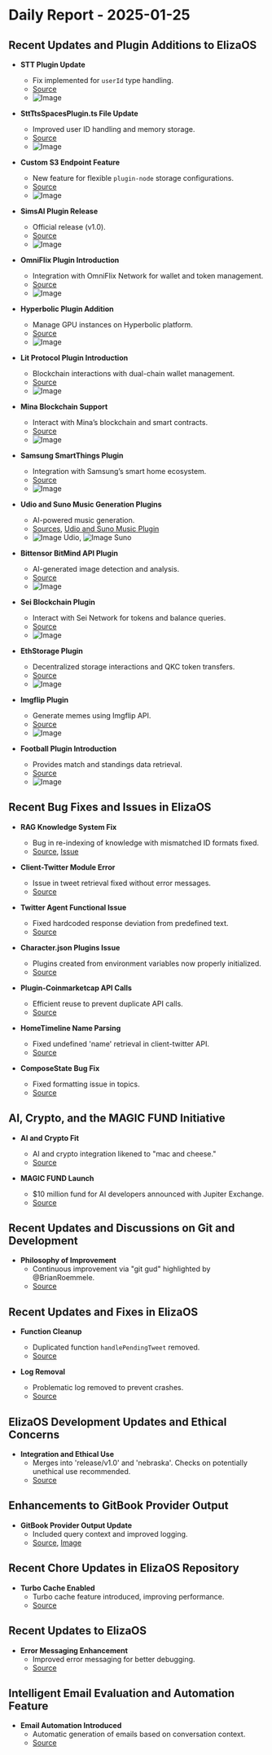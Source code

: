 # Daily Report - 2025-01-25

## Recent Updates and Plugin Additions to ElizaOS

- **STT Plugin Update**
  - Fix implemented for `userId` type handling.
  - [Source](https://github.com/elizaOS/eliza/commit/c0529a07995f7b06bb1add5a4b837ced1cc64ca3)
  - ![Image](https://opengraph.githubassets.com/1/elizaOS/eliza/commit/c0529a07995f7b06bb1add5a4b837ced1cc64ca3)
  
- **SttTtsSpacesPlugin.ts File Update**
  - Improved user ID handling and memory storage.
  - [Source](https://github.com/elizaOS/eliza/commit/52dad5ff584b2465d4157ccc0cf2c6e14f6ed492)
  - ![Image](https://opengraph.githubassets.com/1/elizaOS/eliza/commit/52dad5ff584b2465d4157ccc0cf2c6e14f6ed492)

- **Custom S3 Endpoint Feature**
  - New feature for flexible `plugin-node` storage configurations.
  - [Source](https://github.com/elizaOS/eliza/commit/a20d512e92da89db61eb249a5107edee13bd2bb3)
  - ![Image](https://opengraph.githubassets.com/1/elizaOS/eliza/commit/a20d512e92da89db61eb249a5107edee13bd2bb3)

- **SimsAI Plugin Release**
  - Official release (v1.0).
  - [Source](https://github.com/elizaOS/eliza/commit/4da4eb1d37cac422e4b4dcef2db4f9992fc00d5c)
  - ![Image](https://opengraph.githubassets.com/1/elizaOS/eliza/commit/4da4eb1d37cac422e4b4dcef2db4f9992fc00d5c)

- **OmniFlix Plugin Introduction**
  - Integration with OmniFlix Network for wallet and token management.
  - [Source](https://github.com/elizaOS/eliza/commit/0497c71e55edad056d817b0cc75cfd2e4f0fdc73)
  - ![Image](https://opengraph.githubassets.com/1/elizaOS/eliza/commit/0497c71e55edad056d817b0cc75cfd2e4f0fdc73)

- **Hyperbolic Plugin Addition**
  - Manage GPU instances on Hyperbolic platform.
  - [Source](https://github.com/elizaOS/eliza/pull/2701)
  - ![Image](https://opengraph.githubassets.com/1/elizaOS/eliza/pull/2701)

- **Lit Protocol Plugin Introduction**
  - Blockchain interactions with dual-chain wallet management.
  - [Source](https://github.com/elizaOS/eliza/pull/2703)
  - ![Image](https://opengraph.githubassets.com/1/elizaOS/eliza/pull/2703)

- **Mina Blockchain Support**
  - Interact with Mina’s blockchain and smart contracts.
  - [Source](https://github.com/elizaOS/eliza/pull/2702)
  - ![Image](https://opengraph.githubassets.com/1/elizaOS/eliza/pull/2702)

- **Samsung SmartThings Plugin**
  - Integration with Samsung’s smart home ecosystem.
  - [Source](https://github.com/elizaOS/eliza/commit/c9c7434405b7f44dd2cf15ba83a85a09a09690f0)
  - ![Image](https://opengraph.githubassets.com/1/elizaOS/eliza/commit/c9c7434405b7f44dd2cf15ba83a85a09a09690f0)

- **Udio and Suno Music Generation Plugins**
  - AI-powered music generation.
  - [Sources](https://github.com/elizaOS/eliza/commit/ec07774fc13d9896b813cfa954890f3aad2a9263), [Udio and Suno Music Plugin](https://github.com/elizaOS/eliza/commit/465ec6c47ef621d410db42a644433eaa6de0c92e)
  - ![Image Udio](https://opengraph.githubassets.com/1/elizaOS/eliza/commit/ec07774fc13d9896b813cfa954890f3aad2a9263), ![Image Suno](https://opengraph.githubassets.com/1/elizaOS/eliza/commit/465ec6c47ef621d410db42a644433eaa6de0c92e)

- **Bittensor BitMind API Plugin**
  - AI-generated image detection and analysis.
  - [Source](https://github.com/elizaOS/eliza/pull/2682)
  - ![Image](https://opengraph.githubassets.com/1/elizaOS/eliza/pull/2682)

- **Sei Blockchain Plugin**
  - Interact with Sei Network for tokens and balance queries.
  - [Source](https://github.com/elizaOS/eliza/pull/2720)
  - ![Image](https://opengraph.githubassets.com/1/elizaOS/eliza/pull/2720)

- **EthStorage Plugin**
  - Decentralized storage interactions and QKC token transfers.
  - [Source](https://github.com/elizaOS/eliza/pull/2692)
  - ![Image](https://opengraph.githubassets.com/1/elizaOS/eliza/pull/2692)

- **Imgflip Plugin**
  - Generate memes using Imgflip API.
  - [Source](https://github.com/elizaOS/eliza/pull/2711)
  - ![Image](https://opengraph.githubassets.com/1/elizaOS/eliza/pull/2711)

- **Football Plugin Introduction**
  - Provides match and standings data retrieval.
  - [Source](https://github.com/elizaOS/eliza/commit/0afde97d1002a291af20f3e74da8d74f53cf391e)
  - ![Image](https://opengraph.githubassets.com/1/elizaOS/eliza/commit/0afde97d1002a291af20f3e74da8d74f53cf391e)

## Recent Bug Fixes and Issues in ElizaOS

- **RAG Knowledge System Fix**
  - Bug in re-indexing of knowledge with mismatched ID formats fixed.
  - [Source](https://github.com/elizaOS/eliza/commit/02f61148f67793ec61f31d7f92dbd746398fe553), [Issue](https://github.com/elizaOS/eliza/issues/2689)

- **Client-Twitter Module Error**
  - Issue in tweet retrieval fixed without error messages.
  - [Source](https://github.com/elizaOS/eliza/issues/2700)

- **Twitter Agent Functional Issue**
  - Fixed hardcoded response deviation from predefined text.
  - [Source](https://github.com/elizaOS/eliza/issues/2697)

- **Character.json Plugins Issue**
  - Plugins created from environment variables now properly initialized.
  - [Source](https://github.com/elizaOS/eliza/issues/2695)

- **Plugin-Coinmarketcap API Calls**
  - Efficient reuse to prevent duplicate API calls.
  - [Source](https://github.com/elizaOS/eliza/issues/2688)

- **HomeTimeline Name Parsing**
  - Fixed undefined 'name' retrieval in client-twitter API.
  - [Source](https://github.com/elizaOS/eliza/commit/819d808fce2300a27a6269a2189fae637062a6d7)

- **ComposeState Bug Fix**
  - Fixed formatting issue in topics.
  - [Source](https://github.com/elizaOS/eliza/commit/6bb21e9abe221fc4c6a1587cc91fb5722fe48204)

## AI, Crypto, and the MAGIC FUND Initiative

- **AI and Crypto Fit**
  - AI and crypto integration likened to "mac and cheese."
  - [Source](https://twitter.com/ai16zdao/status/1883056822753661112)

- **MAGIC FUND Launch**
  - $10 million fund for AI developers announced with Jupiter Exchange.
  - [Source](https://twitter.com/shawmakesmagic/status/1883124194013319340)

## Recent Updates and Discussions on Git and Development

- **Philosophy of Improvement**
  - Continuous improvement via "git gud" highlighted by @BrianRoemmele.
  - [Source](https://twitter.com/dankvr/status/1883010628966858952)

## Recent Updates and Fixes in ElizaOS

- **Function Cleanup**
  - Duplicated function `handlePendingTweet` removed.
  - [Source](https://github.com/elizaOS/eliza/commit/49e2ce7359032ae5fa6d2575c29b7ca9adf1635c)

- **Log Removal**
  - Problematic log removed to prevent crashes.
  - [Source](https://github.com/elizaOS/eliza/commit/a0d6f09c0fd9d7eac47af274325ceebfe724c1a4)

## ElizaOS Development Updates and Ethical Concerns

- **Integration and Ethical Use**
  - Merges into 'release/v1.0' and 'nebraska'. Checks on potentially unethical use recommended.
  - [Source](https://github.com/elizaOS/eliza/commit/78b199cdaa8e5edb2ea61bc548ff2e42a19cc7c2)

## Enhancements to GitBook Provider Output

- **GitBook Provider Output Update**
  - Included query context and improved logging.
  - [Source](https://github.com/elizaOS/eliza/commit/b776877be39ecc164102b10b975804204c3f44e9), [Image](https://opengraph.githubassets.com/1/elizaOS/eliza/commit/85dd6721c40bf558aa83864304903704da582312)

## Recent Chore Updates in ElizaOS Repository

- **Turbo Cache Enabled**
  - Turbo cache feature introduced, improving performance.
  - [Source](https://github.com/elizaOS/eliza/pull/2775)

## Recent Updates to ElizaOS

- **Error Messaging Enhancement**
  - Improved error messaging for better debugging.
  - [Source](https://github.com/elizaOS/eliza/commit/2cac5dfa32952f89663fe11b18a9908c3bd7f305)

## Intelligent Email Evaluation and Automation Feature

- **Email Automation Introduced**
  - Automatic generation of emails based on conversation context.
  - [Source](https://github.com/elizaOS/eliza/pull/2709)
